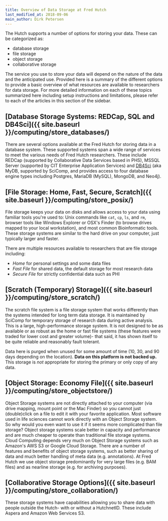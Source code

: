 ```yaml
---
title: Overview of Data Storage at Fred Hutch
last_modified_at: 2018-09-06
main_author: Dirk Petersen
---
```


The Hutch supports a number of options for storing your data. These can be categorized as:

 - database storage
 - file storage
 - object storage
 - collaborative storage

The service you use to store your data will depend on the nature of the data and the anticipated use. Provided here is a summary of the different options to provide a basic overview of what resources are available to researchers for data storage. For more detailed information on each of these topics summarized here including setup instructions and limitations, please refer to each of the articles in this section of the sidebar.  

## [Database Storage Systems: REDCap, SQL and DB4Sci]({{ site.baseurl }}/computing/store_databases/)

There are several options available at the Fred Hutch for storing data in a database system.  These supported systems span a wide range of services to meet the various needs of Fred Hutch researchers.  These include REDCap (supported by Collaborative Data Services based in PHS), MSSQL Server (supported by CIT Enterprise Application Services) and [DB4Sci](https://mydb.fredhutch.org/) (aka MyDB, supported by SciComp, and provides access to four database engine types including Postgres, MariaDB (MySQL), MongoDB, and Neo4j).  


## [File Storage: Home, Fast, Secure, Scratch]({{ site.baseurl }}/computing/store_posix/)

File storage keeps your data on disks and allows access to your data using familiar tools you're used to: Unix commands like `cat`, `cp`, `ls`, and `rm`,  browser tools like Windows Explorer or OSX's Finder (to browse drives mapped to your local workstation), and most common Bioinformatic tools. These storage systems are similar to the hard drive on your computer, just typically larger and faster.

There are multiple resources available to researchers that are file storage including:

- _Home_ for personal settings and some data files
- _Fast File_ for shared data, the default storage for most research data
- _Secure File_ for strictly confidential data such as PHI


## [Scratch (Temporary) Storage]({{ site.baseurl }}/computing/store_scratch/)

The scratch file system is a file storage system that works differently than the systems intended for long term data storage. It is maintained by SciComp for temporary storage of research data during active analysis.  This is a large, high-performance storage system.  It is not designed to be as available or as robust as the home or fast file systems (these features were traded for lower cost and greater volume)- that said, it has shown itself to be quite reliable and reasonably fault tolerant.

Data here is purged when unused for some amount of time (10, 30, and 90 days depending on the location).  **Data on this platform is not backed up.**  This storage is _not_ appropriate for storing the primary or only copy of any data.


## [Object Storage: Economy File]({{ site.baseurl }}/computing/store_objectstore/)

Object Storage systems are not directly attached to your computer (via drive mapping, mount point or the Mac Finder) so you cannot just (double)click on a file to edit it with your favorite application. Most software used in life sciences cannot work directly with an Object Storage system. So why would you even want to use it if it seems more complicated than file storage? Object storage systems scale better in capacity and performance and are much cheaper to operate than traditional file storage systems. Cloud Computing depends very much on Object Storage systems such as Amazon's AWS S3 or Google Cloud Storage. There are a number of features and benefits of object storage systems, such as better sharing of data and much better handling of meta data (e.g. annotations). At Fred Hutch we use object storage predominantly for very large files (e.g. BAM files) and as nearline storage (e.g. for archiving purposes).

## [Collaborative Storage Options]({{ site.baseurl }}/computing/store_collaboration/)

These storage systems have capabilities allowing you to share data with people outside the Hutch- with or without a HutchnetID.  These include Aspera and Amazon Web Services S3.  
